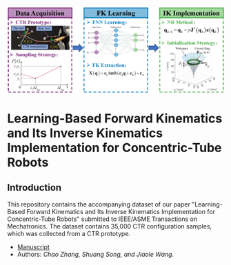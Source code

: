 <img src="assets/paper_framework.png">

# Learning-Based Forward Kinematics and Its Inverse Kinematics Implementation for Concentric-Tube Robots

## Introduction
This repository contains the accompanying dataset of our paper "Learning-Based Forward Kinematics and Its Inverse Kinematics Implementation for Concentric-Tube Robots" submitted to IEEE/ASME Transactions on Mechatronics.
The dataset contains 35,000 CTR configuration samples, which was collected from a CTR prototype.

* [Manuscript](assets/Manuscript.pdf)
* Authors: *Chao Zhang, Shuang Song, and Jiaole Wang.*
